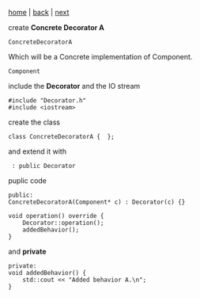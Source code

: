 [home](./page01.md) | [back](./page02.md) | [next](./page04.md)


create **Concrete Decorator A** 
```
ConcreteDecoratorA
```
Which will be a Concrete implementation of Component.
```
Component
```
include the **Decorator** and the IO stream
```
#include "Decorator.h"
#include <iostream>
```
create the class
```
class ConcreteDecoratorA {  };
```
and extend it with
```
 : public Decorator
```
puplic code
```
public:
ConcreteDecoratorA(Component* c) : Decorator(c) {}

void operation() override {
    Decorator::operation();
    addedBehavior();
}
```
and **private**
```
private:
void addedBehavior() {
    std::cout << "Added behavior A.\n";
}
```

